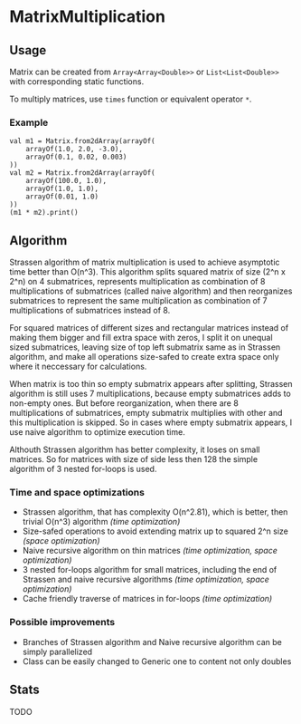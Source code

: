 # MatrixMultiplication

## Usage

Matrix can be created from `Array<Array<Double>>` or `List<List<Double>>` with corresponding static functions.

To multiply matrices, use `times` function or equivalent operator `*`.

### Example

    val m1 = Matrix.from2dArray(arrayOf(
        arrayOf(1.0, 2.0, -3.0),
        arrayOf(0.1, 0.02, 0.003)
    ))
    val m2 = Matrix.from2dArray(arrayOf(
        arrayOf(100.0, 1.0),
        arrayOf(1.0, 1.0),
        arrayOf(0.01, 1.0)
    ))
    (m1 * m2).print()

## Algorithm

Strassen algorithm of matrix multiplication is used to achieve asymptotic time better than O(n^3). 
This algorithm splits squared matrix of size (2^n x 2^n) on 4 submatrices, represents multiplication as combination of 8 multiplications of submatrices (called naive algorithm)
and then reorganizes submatrices to represent the same multiplication as combination of 7 multiplications of submatrices instead of 8.

For squared matrices of different sizes and rectangular matrices instead of making them bigger and fill extra space with zeros, 
I split it on unequal sized submatrices, leaving size of top left submatrix same as in Strassen algorithm,
and make all operations size-safed to create extra space only where it neccessary for calculations.

When matrix is too thin so empty submatrix appears after splitting, Strassen algorithm is still uses 7 multiplications, because empty submatrices adds to non-empty ones. 
But before reorganization, when there are 8 multiplications of submatrices, empty submatrix multiplies with other and this multiplication is skipped.
So in cases where empty submatrix appears, I use naive algorithm to optimize execution time.

Althouth Strassen algorithm has better complexity, it loses on small matrices. 
So for matrices with size of side less then 128 the simple algorithm of 3 nested for-loops is used.

### Time and space optimizations

* Strassen algorithm, that has complexity O(n^2.81), which is better, then trivial O(n^3) algorithm  _(time optimization)_
* Size-safed operations to avoid extending matrix up to squared 2^n size  _(space optimization)_
* Naive recursive algorithm on thin matrices  _(time optimization, space optimization)_
* 3 nested for-loops algorithm for small matrices, including the end of Strassen and naive recursive algorithms  _(time optimization, space optimization)_
* Cache friendly traverse of matrices in for-loops  _(time optimization)_

### Possible improvements

* Branches of Strassen algorithm and Naive recursive algorithm can be simply parallelized
* Class can be easily changed to Generic one to content not only doubles

## Stats

TODO
